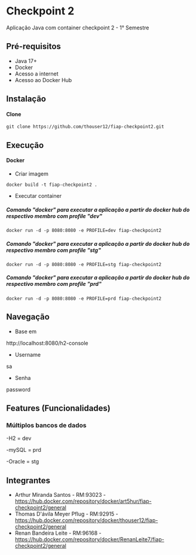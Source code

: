 # Checkpoint 2

Aplicação Java com container checkpoint 2 - 1° Semestre

## Pré-requisitos

- Java 17+
- Docker 
- Acesso a internet
- Acesso ao Docker Hub

## Instalação

#### Clone

```
git clone https://github.com/thouser12/fiap-checkpoint2.git
```

## Execução


#### Docker

* Criar imagem

```
docker build -t fiap-checkpoint2 .
```

* Executar container

##### Comando "docker" para executar a aplicação a partir do docker hub do respectivo membro com profile "dev"
```
docker run -d -p 8080:8080 -e PROFILE=dev fiap-checkpoint2
```

##### Comando "docker" para executar a aplicação a partir do docker hub do respectivo membro com profile "stg"
```
docker run -d -p 8080:8080 -e PROFILE=stg fiap-checkpoint2
```

##### Comando "docker" para executar a aplicação a partir do docker hub do respectivo membro com profile "prd"
```
docker run -d -p 8080:8080 -e PROFILE=prd fiap-checkpoint2
```

## Navegação

- Base em <dev>

http://localhost:8080/h2-console 

- Username

sa

- Senha

password

## Features (Funcionalidades)

### Múltiplos bancos de dados

-H2 = dev

-mySQL = prd

-Oracle = stg

## Integrantes

- Arthur Miranda Santos - RM:93023  -  https://hub.docker.com/repository/docker/art5hur/fiap-checkpoint2/general
- Thomas D'ávila Meyer Pflug - RM:92915  -  https://hub.docker.com/repository/docker/thouser12/fiap-checkpoint2/general
- Renan Bandeira Leite - RM:96168 - https://hub.docker.com/repository/docker/RenanLeite7/fiap-checkpoint2/general

